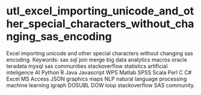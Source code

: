 # utl_excel_importing_unicode_and_other_special_characters_without_changing_sas_encoding
Excel importing unicode and other special characters without changing sas encoding. Keywords: sas sql join merge big data analytics macros oracle teradata mysql sas communities stackoverflow statistics artificial inteligence AI Python R Java Javascript WPS Matlab SPSS Scala Perl C C# Excel MS Access JSON graphics maps NLP natural language processing machine learning igraph DOSUBL DOW loop stackoverflow SAS community.

